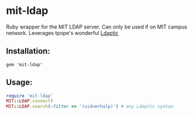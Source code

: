 # mit-ldap

Ruby wrapper for the MIT LDAP server. Can only be used if on MIT campus network. Leverages tpope's wonderful [Ldaptic](https://github.com/tpope/ldaptic)

## Installation:

```
gem 'mit-ldap'
```

## Usage:

```ruby
require 'mit-ldap'
MIT::LDAP.connect!
MIT::LDAP.search(:filter => '(uid=mrhalp)') # any Ldaptic syntax
```
